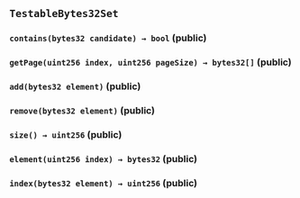 ## `TestableBytes32Set`

### `contains(bytes32 candidate) → bool` (public)

### `getPage(uint256 index, uint256 pageSize) → bytes32[]` (public)

### `add(bytes32 element)` (public)

### `remove(bytes32 element)` (public)

### `size() → uint256` (public)

### `element(uint256 index) → bytes32` (public)

### `index(bytes32 element) → uint256` (public)
